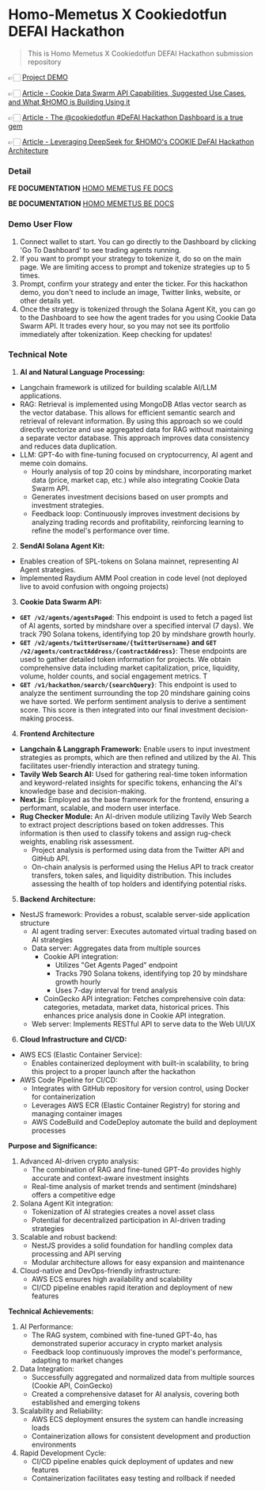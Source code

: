 # Homo-Memetus X Cookiedotfun DEFAI Hackathon

> This is Homo Memetus X Cookiedotfun DEFAI Hackathon submission repository

👉🏻 [Project DEMO](https://homo-memetus-cookiedotfun-hackathon.vercel.app "HOMO MEMETUS Project DEMO")

👉🏻 [Article - Cookie Data Swarm API Capabilities, Suggested Use Cases, and What $HOMO is Building Using it](https://x.com/cto_memetus/status/1886345996340527508 "Cookie Data Swarm API Capabilities, Suggested Use Cases, and What $HOMO is Building Using it")

👉🏻 [Article - The @cookiedotfun #DeFAI Hackathon Dashboard is a true gem](https://x.com/cto_memetus/status/1887070393627980154 "The @cookiedotfun #DeFAI Hackathon Dashboard is a true gem")

👉🏻 [Article - Leveraging DeepSeek for $HOMO's COOKIE DeFAI Hackathon Architecture](https://x.com/cto_memetus/status/1883926659067453926 "Leveraging DeepSeek for $HOMO's  COOKIE DeFAI Hackathon Architecture")

### Detail

**FE DOCUMENTATION**
[HOMO MEMETUS FE DOCS](https://github.com/memetus/homo-memetus-cookiedotfun-hackathon/tree/main/frontend)

**BE DOCUMENTATION**
[HOMO MEMETUS BE DOCS](https://github.com/memetus/homo-memetus-cookiedotfun-hackathon/blob/main/backend/web-server/README.md)

### Demo User Flow

1. Connect wallet to start. You can go directly to the Dashboard by clicking 'Go To Dashboard' to see trading agents running.
2. If you want to prompt your strategy to tokenize it, do so on the main page. We are limiting access to prompt and tokenize strategies up to 5 times.
3. Prompt, confirm your strategy and enter the ticker. For this hackathon demo, you don't need to include an image, Twitter links, website, or other details yet.
4. Once the strategy is tokenized through the Solana Agent Kit, you can go to the Dashboard to see how the agent trades for you using Cookie Data Swarm API. It trades every hour, so you may not see its portfolio immediately after tokenization. Keep checking for updates!

### Technical Note

1. **AI and Natural Language Processing:**

- Langchain framework is utilized for building scalable AI/LLM applications.
- RAG: Retrieval is implemented using MongoDB Atlas vector search as the vector database. This allows for efficient semantic search and retrieval of relevant information. By using this approach so we could directly vectorize and use aggregated data for RAG without maintaining a separate vector database. This approach improves data consistency and reduces data duplication.
- LLM: GPT-4o with fine-tuning focused on cryptocurrency, AI agent and meme coin domains.
  - Hourly analysis of top 20 coins by mindshare, incorporating market data (price, market cap, etc.) while also integrating Cookie Data Swarm API.
  - Generates investment decisions based on user prompts and investment strategies.
  - Feedback loop: Continuously improves investment decisions by analyzing trading records and profitability, reinforcing learning to refine the model's performance over time.

2. **SendAI Solana Agent Kit:**

- Enables creation of SPL-tokens on Solana mainnet, representing AI Agent strategies.
- Implemented Raydium AMM Pool creation in code level (not deployed live to avoid confusion with ongoing projects)

3. **Cookie Data Swarm API:**

- **`GET /v2/agents/agentsPaged`**: This endpoint is used to fetch a paged list of AI agents, sorted by mindshare over a specified interval (7 days). We track 790 Solana tokens, identifying top 20 by mindshare growth hourly.
- **`GET /v2/agents/twitterUsername/{twitterUsername}` and `GET /v2/agents/contractAddress/{contractAddress}`**: These endpoints are used to gather detailed token information for projects. We obtain comprehensive data including market capitalization, price, liquidity, volume, holder counts, and social engagement metrics. T
- **`GET /v1/hackathon/search/{searchQuery}`**: This endpoint is used to analyze the sentiment surrounding the top 20 mindshare gaining coins we have sorted. We perform sentiment analysis to derive a sentiment score. This score is then integrated into our final investment decision-making process.

4. **Frontend Architecture**

- **Langchain & Langgraph Framework:** Enable users to input investment strategies as prompts, which are then refined and utilized by the AI. This facilitates user-friendly interaction and strategy tuning.
- **Tavily Web Search AI:** Used for gathering real-time token information and keyword-related insights for specific tokens, enhancing the AI's knowledge base and decision-making.
- **Next.js:** Employed as the base framework for the frontend, ensuring a performant, scalable, and modern user interface.
- **Rug Checker Module:** An AI-driven module utilizing Tavily Web Search to extract project descriptions based on token addresses. This information is then used to classify tokens and assign rug-check weights, enabling risk assessment.
  - Project analysis is performed using data from the Twitter API and GitHub API.
  - On-chain analysis is performed using the Helius API to track creator transfers, token sales, and liquidity distribution. This includes assessing the health of top holders and identifying potential risks.

5. **Backend Architecture:**

- NestJS framework: Provides a robust, scalable server-side application structure
  - AI agent trading server: Executes automated virtual trading based on AI strategies
  - Data server: Aggregates data from multiple sources
    - Cookie API integration:
      - Utilizes "Get Agents Paged" endpoint
      - Tracks 790 Solana tokens, identifying top 20 by mindshare growth hourly
      - Uses 7-day interval for trend analysis
    - CoinGecko API integration: Fetches comprehensive coin data: categories, metadata, market data, historical prices. This enhances price analysis done in Cookie API integration.
  - Web server: Implements RESTful API to serve data to the Web UI/UX

6. **Cloud Infrastructure and CI/CD:**

- AWS ECS (Elastic Container Service):
  - Enables containerized deployment with built-in scalability, to bring this project to a proper launch after the hackathon
- AWS Code Pipeline for CI/CD:
  - Integrates with GitHub repository for version control, using Docker for containerization
  - Leverages AWS ECR (Elastic Container Registry) for storing and managing container images
  - AWS CodeBuild and CodeDeploy automate the build and deployment processes

**Purpose and Significance:**

1. Advanced AI-driven crypto analysis:
   - The combination of RAG and fine-tuned GPT-4o provides highly accurate and context-aware investment insights
   - Real-time analysis of market trends and sentiment (mindshare) offers a competitive edge
2. Solana Agent Kit integration:
   - Tokenization of AI strategies creates a novel asset class
   - Potential for decentralized participation in AI-driven trading strategies
3. Scalable and robust backend:
   - NestJS provides a solid foundation for handling complex data processing and API serving
   - Modular architecture allows for easy expansion and maintenance
4. Cloud-native and DevOps-friendly infrastructure:
   - AWS ECS ensures high availability and scalability
   - CI/CD pipeline enables rapid iteration and deployment of new features

**Technical Achievements:**

1. AI Performance:
   - The RAG system, combined with fine-tuned GPT-4o, has demonstrated superior accuracy in crypto market analysis
   - Feedback loop continuously improves the model's performance, adapting to market changes
2. Data Integration:
   - Successfully aggregated and normalized data from multiple sources (Cookie API, CoinGecko)
   - Created a comprehensive dataset for AI analysis, covering both established and emerging tokens
3. Scalability and Reliability:
   - AWS ECS deployment ensures the system can handle increasing loads
   - Containerization allows for consistent development and production environments
4. Rapid Development Cycle:
   - CI/CD pipeline enables quick deployment of updates and new features
   - Containerization facilitates easy testing and rollback if needed
